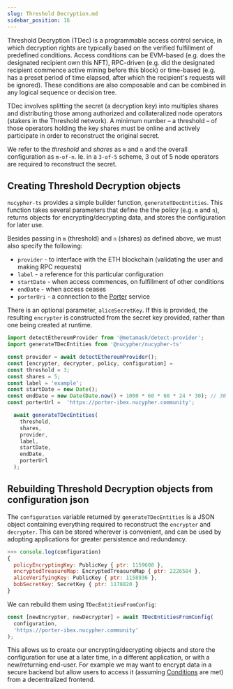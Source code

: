 ```yaml
---
slug: Threshold Decryption.md
sidebar_position: 16
---
```


Threshold Decryption (TDec) is a programmable access control service, in which decryption rights are typically based on the verified fulfillment of predefined conditions. Access conditions can be EVM-based (e.g. does the designated recipient own this NFT), RPC-driven (e.g. did the designated recipient commence active mining before this block) or time-based (e.g. has a preset period of time elapsed, after which the recipient's requests will be ignored). These conditions are also composable and can be combined in any logical sequence or decision tree.  

TDec involves splitting the secret (a decryption key) into multiples shares and distributing those among authorized and collateralized node operators (stakers in the Threshold network). A minimum number – a threshold – of those operators holding the key shares must be online and actively participate in order to reconstruct the original secret.

We refer to the _threshold_ and _shares_ as `m` and `n` and the overall configuration as `m-of-n`. Ie. in a `3-of-5` scheme, 3 out of 5 node operators are required to reconstruct the secret.

## Creating Threshold Decryption objects

`nucypher-ts` provides a simple builder function, `generateTDecEntities`. This function takes several parameters that define the the policy (e.g. `m` and `n`), returns objects for encrypting/decrypting data, and stores the configuration for later use.


Besides passing in `m` (threshold) and `n` (shares) as defined above, we must also specify the following: 
- `provider` - to interface with the ETH blockchain (validating the user and making RPC requests) 
- `label` - a reference for this particular configuration
- `startDate` - when access commences, on fulfillment of other conditions
- `endDate` - when access ceases
- `porterUri` - a connection to the [Porter](Glossary.md#porter) service

There is an optional parameter, `aliceSecretKey`.
If this is provided, the resulting `encrypter` is constructed from the secret key provided, rather than one being created at runtime.

```js
import detectEthereumProvider from '@metamask/detect-provider';
import generateTDecEntities from '@nucypher/nucypher-ts'

const provider = await detectEthereumProvider();
const [encrypter, decrypter, policy, configuration] =
const threshold = 3;
const shares = 5;
const label = 'example';
const startDate = new Date();
const endDate = new Date(Date.now() + 1000 * 60 * 60 * 24 * 30); // 30 days
const porterUrl =  'https://porter-ibex.nucypher.community';

  await generateTDecEntities(
    threshold,
    shares,
    provider,
    label,
    startDate,
    endDate,
    porterUrl
  );
```

## Rebuilding Threshold Decryption objects from configuration json

The `configuration` variable returned by `generateTDecEntities` is a JSON object containing everything required to reconstruct the `encrypter` and `decrypter`. This can be stored wherever is convenient, and can be used by adopting applications for greater persistence and redundancy.  
```js
>>> console.log(configuration)
{
  policyEncryptingKey: PublicKey { ptr: 1159608 },
  encryptedTreasureMap: EncryptedTreasureMap { ptr: 2226584 },
  aliceVerifyingKey: PublicKey { ptr: 1158936 },
  bobSecretKey: SecretKey { ptr: 1178820 }
}
```

We can rebuild them using `TDecEntitiesFromConfig`:
```js
const [newEncrypter, newDecrypter] = await TDecEntitiesFromConfig(
  configuration,
  'https://porter-ibex.nucypher.community'
);
```

This allows us to create our encrypting/decrypting objects and store the configuration for use at a later time, in a different application, or with a new/returning end-user.
For example we may want to encrypt data in a secure backend but allow users to access it (assuming [Conditions](Conditions.md) are met) from a decentralized frontend.